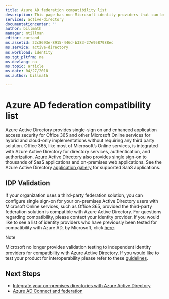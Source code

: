 ```yaml
---
title: Azure AD federation compatibility list
description: This page has non-Microsoft identity providers that can be used to implement single sign-on.
services: active-directory
documentationcenter: ''
author: billmath
manager: mtillman
editor: curtand
ms.assetid: 22c8693e-8915-446d-b383-27e9587988ec
ms.service: active-directory
ms.workload: identity
ms.tgt_pltfrm: na
ms.devlang: na
ms.topic: article
ms.date: 04/27/2018
ms.author: billmath

---
```

# Azure AD federation compatibility list
Azure Active Directory provides single-sign on and enhanced application access security for Office 365 and other Microsoft Online services for hybrid and cloud-only implementations without requiring any third party solution. Office 365, like most of Microsoft’s Online services, is integrated with Azure Active Directory for directory services, authentication, and authorization. Azure Active Directory also provides single sign-on to thousands of SaaS applications and on-premises web applications. See the Azure Active Directory [application gallery](https://azuremarketplace.microsoft.com/marketplace/apps) for supported SaaS applications. 

## IDP Validation
If your organization uses a third-party federation solution, you can configure single sign-on for your on-premises Active Directory users with Microsoft Online services, such as Office 365, provided the third-party federation solution is compatible with Azure Active Directory.  For questions regarding compatibility, please contact your identity provider.  If you would like to see a list of identity providers who have previously been tested for compatibility with Azure AD, by Microsoft, click [here](https://www.microsoft.com/download/details.aspx?id=56843). 

>[!NOTE]
>Microsoft no longer provides validation testing to independent identity providers for compatibility with Azure Active Directory. If you would like to test your product for interoperability please refer to these [guidelines](https://www.microsoft.com/download/details.aspx?id=56843). 

## Next Steps

- [Integrate your on-premises directories with Azure Active Directory](active-directory-aadconnect.md)
- [Azure AD Connect and federation](active-directory-aadconnectfed-whatis.md)
